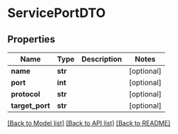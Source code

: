 # ServicePortDTO

## Properties
Name | Type | Description | Notes
------------ | ------------- | ------------- | -------------
**name** | **str** |  | [optional] 
**port** | **int** |  | [optional] 
**protocol** | **str** |  | [optional] 
**target_port** | **str** |  | [optional] 

[[Back to Model list]](../README.md#documentation-for-models) [[Back to API list]](../README.md#documentation-for-api-endpoints) [[Back to README]](../README.md)


